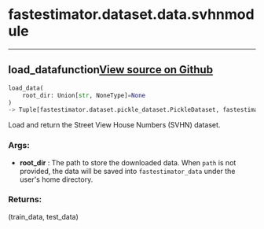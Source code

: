 # fastestimator.dataset.data.svhn<span class="tag">module</span>
---
## load_data<span class="tag">function</span><a class="sourcelink" href=https://github.com/fastestimator/fastestimator/blob/r1.0/fastestimator/dataset/data/svhn.py/#L110-L163>View source on Github</a>
```python
load_data(
	root_dir: Union[str, NoneType]=None
)
-> Tuple[fastestimator.dataset.pickle_dataset.PickleDataset, fastestimator.dataset.pickle_dataset.PickleDataset]
```
Load and return the Street View House Numbers (SVHN) dataset.


<h3>Args:</h3>

* **root_dir** :  The path to store the downloaded data. When `path` is not provided, the data will be saved into        `fastestimator_data` under the user's home directory.

<h3>Returns:</h3>
    (train_data, test_data)

